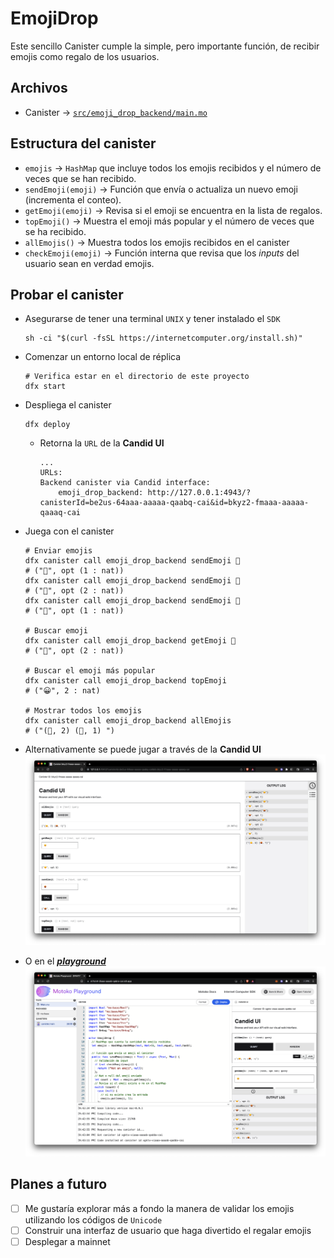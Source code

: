 # EmojiDrop

Este sencillo Canister cumple la simple, pero importante función, de recibir emojis como regalo de los usuarios.

## Archivos

-   Canister -> [`src/emoji_drop_backend/main.mo`](./src/emoji_drop_backend/main.mo)

## Estructura del canister

-   `emojis` -> `HashMap` que incluye todos los emojis recibidos y el número de veces que se han recibido.
-   `sendEmoji(emoji)` -> Función que envía o actualiza un nuevo emoji (incrementa el conteo).
-   `getEmoji(emoji)` -> Revisa si el emoji se encuentra en la lista de regalos.
-   `topEmoji()` -> Muestra el emoji más popular y el número de veces que se ha recibido.
-   `allEmojis()` -> Muestra todos los emojis recibidos en el canister
-   `checkEmoji(emoji)` -> Función interna que revisa que los _inputs_ del usuario sean en verdad emojis.

## Probar el canister

-   Asegurarse de tener una terminal `UNIX` y tener instalado el `SDK`

    ```Shell
    sh -ci "$(curl -fsSL https://internetcomputer.org/install.sh)"
    ```

-   Comenzar un entorno local de réplica
    ```Shell
    # Verifica estar en el directorio de este proyecto
    dfx start
    ```
-   Despliega el canister
    ```Shell
    dfx deploy
    ```
    -   Retorna la `URL` de la **Candid UI**
        ```Shell
        ...
        URLs:
        Backend canister via Candid interface:
            emoji_drop_backend: http://127.0.0.1:4943/?canisterId=be2us-64aaa-aaaaa-qaabq-cai&id=bkyz2-fmaaa-aaaaa-qaaaq-cai
        ```
-   Juega con el canister

    ```Shell
    # Enviar emojis
    dfx canister call emoji_drop_backend sendEmoji 🙂
    # ("🙂", opt (1 : nat))
    dfx canister call emoji_drop_backend sendEmoji 🙂
    # ("🙂", opt (2 : nat))
    dfx canister call emoji_drop_backend sendEmoji 🤬
    # ("🤬", opt (1 : nat))

    # Buscar emoji
    dfx canister call emoji_drop_backend getEmoji 🙂
    # ("🙂", opt (2 : nat))

    # Buscar el emoji más popular
    dfx canister call emoji_drop_backend topEmoji
    # ("😀", 2 : nat)

    # Mostrar todos los emojis
    dfx canister call emoji_drop_backend allEmojis
    # ("(🙂, 2) (🤬, 1) ")
    ```

-   Alternativamente se puede jugar a través de la **Candid UI**
    ![Candid UI](./_resources/candid-ui.png)

-   O en el _[**playground**](https://m7sm4-2iaaa-aaaab-qabra-cai.ic0.app/)_
    ![Playground](./_resources/playground.png)

## Planes a futuro

-   [ ] Me gustaría explorar más a fondo la manera de validar los emojis utilizando los códigos de `Unicode`
-   [ ] Construir una interfaz de usuario que haga divertido el regalar emojis
-   [ ] Desplegar a mainnet
